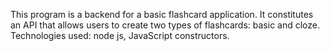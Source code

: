 This program is a backend for a basic flashcard application. It constitutes an API that allows users to create two types of flashcards: basic and cloze. Technologies used: node js, JavaScript constructors. 
